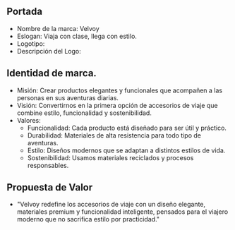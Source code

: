 ## Portada

- Nombre de la marca: Velvoy
- Eslogan: Viaja con clase, llega con estilo.
- Logotipo:
- Descripción del Logo:

## Identidad de marca.

- Misión: Crear productos elegantes y funcionales que acompañen a las personas en sus aventuras diarias.
- Visión: Convertirnos en la primera opción de accesorios de viaje que combine estilo, funcionalidad y sostenibilidad.
- Valores:
  - Funcionalidad: Cada producto está diseñado para ser útil y práctico.
  - Durabilidad: Materiales de alta resistencia para todo tipo de aventuras.
  - Estilo: Diseños modernos que se adaptan a distintos estilos de vida.
  - Sostenibilidad: Usamos materiales reciclados y procesos responsables.

## Propuesta de Valor

- "Velvoy redefine los accesorios de viaje con un diseño elegante, materiales premium y funcionalidad inteligente, pensados para el viajero moderno que no sacrifica estilo por practicidad."
